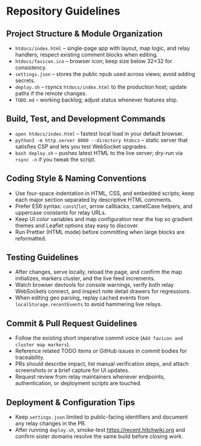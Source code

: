 # Repository Guidelines

## Project Structure & Module Organization
- `htdocs/index.html` – single-page app with layout, map logic, and relay handlers; respect existing comment blocks when editing.
- `htdocs/favicon.ico` – browser icon; keep size below 32×32 for consistency.
- `settings.json` – stores the public npub used across views; avoid adding secrets.
- `deploy.sh` – rsyncs `htdocs/index.html` to the production host; update paths if the remote changes.
- `TODO.md` – working backlog; adjust status whenever features ship.

## Build, Test, and Development Commands
- `open htdocs/index.html` – fastest local load in your default browser.
- `python3 -m http.server 8080 --directory htdocs` – static server that satisfies CSP and lets you test WebSocket upgrades.
- `bash deploy.sh` – pushes latest HTML to the live server; dry-run via `rsync -n` if you tweak the script.

## Coding Style & Naming Conventions
- Use four-space indentation in HTML, CSS, and embedded scripts; keep each major section separated by descriptive HTML comments.
- Prefer ES6 syntax: `const`/`let`, arrow callbacks, camelCase helpers, and uppercase constants for relay URLs.
- Keep UI color variables and map configuration near the top so gradient themes and Leaflet options stay easy to discover.
- Run Prettier (HTML mode) before committing when large blocks are reformatted.

## Testing Guidelines
- After changes, serve locally, reload the page, and confirm the map initializes, markers cluster, and the live feed increments.
- Watch browser devtools for console warnings, verify both relay WebSockets connect, and inspect note detail drawers for regressions.
- When editing geo parsing, replay cached events from `localStorage.recentEvents` to avoid hammering live relays.

## Commit & Pull Request Guidelines
- Follow the existing short imperative commit voice (`Add favicon and cluster map markers`).
- Reference related TODO items or GitHub issues in commit bodies for traceability.
- PRs should describe impact, list manual verification steps, and attach screenshots or a brief capture for UI updates.
- Request review from relay maintainers whenever endpoints, authentication, or deployment scripts are touched.

## Deployment & Configuration Tips
- Keep `settings.json` limited to public-facing identifiers and document any relay changes in the PR.
- After running `deploy.sh`, smoke-test https://recent.hitchwiki.org and confirm sister domains resolve the same build before closing work.
